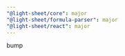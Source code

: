 ```yaml
---
"@light-sheet/core": major
"@light-sheet/formula-parser": major
"@light-sheet/react": major
---
```


bump
